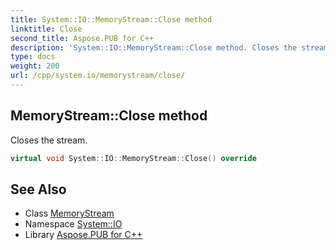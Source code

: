 ```yaml
---
title: System::IO::MemoryStream::Close method
linktitle: Close
second_title: Aspose.PUB for C++
description: 'System::IO::MemoryStream::Close method. Closes the stream in C++.'
type: docs
weight: 200
url: /cpp/system.io/memorystream/close/
---
```

## MemoryStream::Close method


Closes the stream.

```cpp
virtual void System::IO::MemoryStream::Close() override
```

## See Also

* Class [MemoryStream](../)
* Namespace [System::IO](../../)
* Library [Aspose.PUB for C++](../../../)
